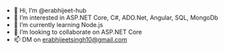 - 👋 Hi, I’m @erabhijeet-hub
- 👀 I’m interested in ASP.NET Core, C#, ADO.Net, Angular, SQL, MongoDb
- 🌱 I’m currently learning Node.js
- 💞️ I’m looking to collaborate on ASP.NET Core
- 📫 DM on erabhijeetsingh10@gmail.com

<!---
erabhijeet-hub/erabhijeet-hub is a ✨ special ✨ repository because its `README.md` (this file) appears on your GitHub profile.
You can click the Preview link to take a look at your changes.
--->
